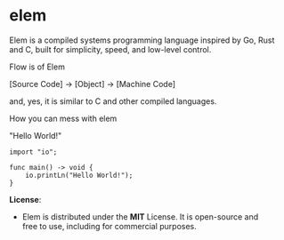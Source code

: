 # elem

[](https://github.com/SethLK/elem#elem)

Elem is a compiled systems programming language inspired by Go, Rust and C, built for simplicity, speed, and low-level control.

Flow is of Elem

[Source Code] -> [Object] -> [Machine Code]

and, yes, it is similar to C and other compiled languages.

How you can mess with elem

"Hello World!"

    import "io";
    
    func main() -> void {
	    io.printLn("Hello World!");
    }

**License**:

-   Elem is distributed under the  **MIT**  License. It is open-source and  
    free to use, including for commercial purposes.
